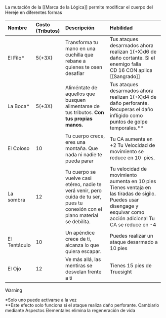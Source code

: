 La mutación de la [[Marca de la Lógica]] permite modificar el cuerpo del Hereje en diferentes formas


| Nombre       | Costo (Tributos) | Descripción                                                                                                                     | Habilidad                                                                                                                                                            |
| :----------- | :--------------- | :------------------------------------------------------------------------------------------------------------------------------ | :------------------------------------------------------------------------------------------------------------------------------------------------------------------- |
| El Filo\*    | 5(+3X)           | Transforma tu mano en una cuchilla que rebane a quienes te osen desafiar                                                        | Tus ataques desarmados ahora realizan 1(+X)d6 de daño cortante. Si el enemigo falla<br>CD 16 CON aplica [[Sangrado]]                                                 |
| La Boca\*    | 5(+3X)           | Aliméntate de aquellos que busquen alimentarse de tus tributos. **Con tus propias manos.**                                      | Tus ataques desarmados ahora realizan 1(+X)d4 de daño perforante. Recuperas el daño infligido como puntos de golpe temporales.\*\*                                   |
| El Coloso    | 10               | Tu cuerpo crece, eres una montaña. Que nada ni nadie te pueda parar                                                             | Tu CA aumenta en \+2 Tu Velocidad de movimiento se reduce en 10  pies.                                                                                               |
| La sombra    | 12               | Tu cuerpo se vuelve casi etéreo, nadie te verá venir, pero cuida de tu ser, pues tu conexión con el plano material se debilita. | Tu velocidad de movimiento aumenta en 10 pies Tienes ventaja en las tiradas de sigilo. Puedes usar disengage y esquivar como acción adicional Tu CA se reduce en \-4 |
| El Tentáculo | 10               | Un apéndice crece de ti, alcanza lo que quiera escapar.                                                                         | Puedes realizar un ataque desarmado a 10 pies                                                                                                                        |
| El Ojo       | 12               | Ve más allá, las mentiras se desvelan frente a ti                                                                               | Tienes 15 pies de Truesight                                                                                                                                          |
>[!warning]
\*Solo uno puede activarse a la vez  <br>
\*\*Este efecto solo funciona si el ataque realiza daño perforante. Cambiarlo mediante Aspectos Elementales elimina la regeneración de vida

  